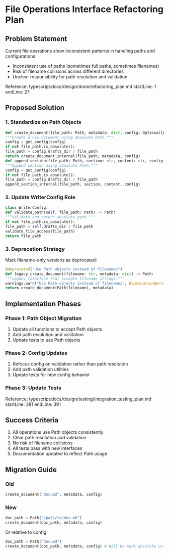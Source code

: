 # File Operations Interface Refactoring Plan

## Problem Statement
Current file operations show inconsistent patterns in handling paths and configurations:
- Inconsistent use of paths (sometimes full paths, sometimes filenames)
- Risk of filename collisions across different directories
- Unclear responsibility for path resolution and validation

Reference: 
typescript:docs/design/done/refactoring_plan.md
startLine: 1
endLine: 27


## Proposed Solution

### 1. Standardize on Path Objects

```python
def create_document(file_path: Path, metadata: dict, config: Optional[WriterConfig] = None) -> Path:
"""Create a new document using absolute Path."""
config = get_config(config)
if not file_path.is_absolute():
file_path = config.drafts_dir / file_path
return create_document_internal(file_path, metadata, config)
def append_section(file_path: Path, section: str, content: str, config: Optional[WriterConfig] = None) -> None:
"""Append section using absolute Path."""
config = get_config(config)
if not file_path.is_absolute():
file_path = config.drafts_dir / file_path
append_section_internal(file_path, section, content, config)
```


### 2. Update WriterConfig Role

```python
class WriterConfig:
def validate_path(self, file_path: Path) -> Path:
"""Validate and return absolute path."""
if not file_path.is_absolute():
file_path = self.drafts_dir / file_path
validate_file_access(file_path)
return file_path
```



### 3. Deprecation Strategy

Mark filename-only versions as deprecated:

```python
@deprecated("Use Path objects instead of filenames")
def legacy_create_document(filename: str, metadata: dict) -> Path:
"""Legacy interface that accepts filename strings."""
warnings.warn("Use Path objects instead of filenames", DeprecationWarning)
return create_document(Path(filename), metadata)
```



## Implementation Phases

### Phase 1: Path Object Migration
1. Update all functions to accept Path objects
2. Add path resolution and validation
3. Update tests to use Path objects

### Phase 2: Config Updates
1. Refocus config on validation rather than path resolution
2. Add path validation utilities
3. Update tests for new config behavior

### Phase 3: Update Tests
Reference: 
typescript:docs/design/testing/integration_testing_plan.md
startLine: 381
endLine: 391


## Success Criteria

1. All operations use Path objects consistently
2. Clear path resolution and validation
3. No risk of filename collisions
4. All tests pass with new interfaces
5. Documentation updated to reflect Path usage

## Migration Guide
### Old
```python
create_document("doc.md", metadata, config)
```
### New
```python
doc_path = Path("/path/to/doc.md")
create_document(doc_path, metadata, config)
```

Or relative to config

```python
doc_path = Path("doc.md")
create_document(doc_path, metadata, config) # Will be made absolute using config.drafts_di
```
